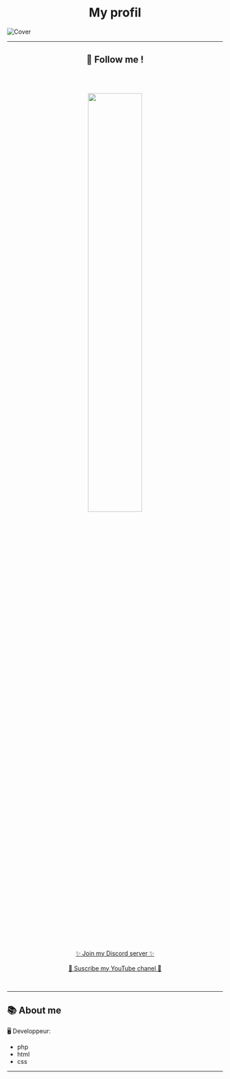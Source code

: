 <h1 align="center">My profil</h1>

![Cover](https://media.discordapp.net/attachments/633782210238873612/882297122450448414/PTW9.gif?width=1120&height=630)

----

<h2 align="center">🔎 Follow me !</h2>
<br><br>
<p align="center">
  <img style="display: block; margin-left: auto; margin-right: auto; width: 50%;" src="https://discord.c99.nl/widget/theme-3/489140964125048872.png">
</p>
<br>
<p align="center">
  <a href="https://discord.gg/mqTMA2Wuj2">✨ Join my Discord server ✨</a>
  <br><br>
  <a href="https://www.youtube.com/channel/UCzsusjBbGdgrkqf4dncy6oA">🎥 Suscribe my YouTube chanel 🎥</a>
</p>
<br>

----

<h2>📚 About me</h2>
🖥 Developpeur:

- php
- html
- css

----
